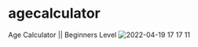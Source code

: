 # agecalculator
Age Calculator ||  Beginners Level
![2022-04-19 17 17 11](https://user-images.githubusercontent.com/83334765/164025057-7b6eb406-14ac-4502-b7f9-73fdb9779091.gif)
